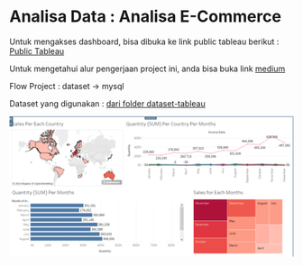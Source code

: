 # Analisa Data : Analisa E-Commerce


Untuk mengakses dashboard, bisa dibuka ke link public tableau berikut :
[Public Tableau](https://public.tableau.com/views/Book1_17088611650490/Dashboard1?:language=en-US&:sid=&:display_count=n&:origin=viz_share_link)


Untuk mengetahui alur pengerjaan project ini, anda bisa buka link [medium](https://medium.com/@muhamadfarididahlan/analisa-data-analisa-e-commerce-28cd122bde71)

Flow Project : dataset -> mysql


Dataset yang digunakan : [dari folder dataset-tableau](./dataset-tableau/ecommerce.rar)


![Visualisasi di Public Tableau](./ecommerces.png)

